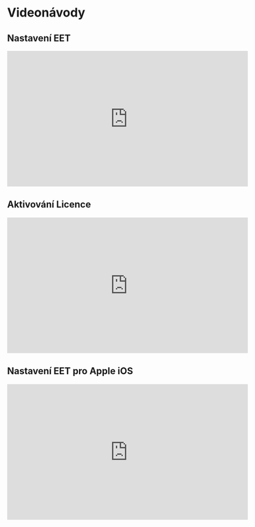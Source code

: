 # Videonávody

## Nastavení EET
<iframe width="560" height="315" src="https://www.youtube.com/embed/SB1bf9p6JrY" frameborder="0" allowfullscreen></iframe>

## Aktivování Licence
<iframe width="560" height="315" src="https://www.youtube.com/embed/39ay7I9ZgT4" frameborder="0" allowfullscreen></iframe>

## Nastavení EET pro Apple iOS
<iframe width="560" height="315" src="
https://www.youtube.com/embed/39ay7I9ZgT4" frameborder="0" allowfullscreen></iframe>








